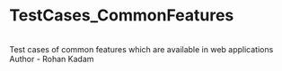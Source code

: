 # TestCases_CommonFeatures
<br>
Test cases of common features which are available in web applications
<br>
Author - Rohan Kadam
